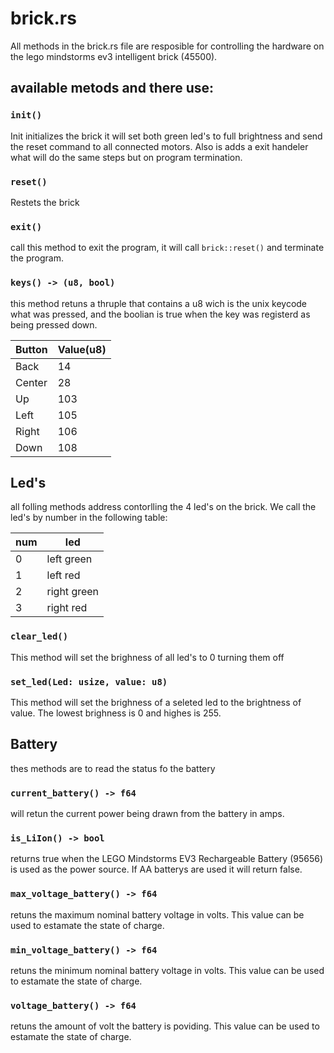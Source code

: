 # brick.rs
All methods in the brick.rs file are resposible for controlling the hardware on the lego mindstorms ev3 intelligent brick (45500).


## available metods and there use:
### ```init()```
Init initializes the brick it will set both green led's to full brightness and send the reset command to all connected motors. Also is adds a exit handeler what will do the same steps but on program termination.

### ```reset()```
Restets the brick

### ```exit()```
call this method to exit the program, it will call `brick::reset()` and terminate the program.

### ```keys() -> (u8, bool)```
this method retuns a thruple that contains a u8 wich is the unix keycode what was pressed, and the boolian is true when the key was registerd as being pressed down.

|Button|Value(u8)|
|---|---|
|Back|14|
|Center|28|
|Up|103|
|Left|105|
|Right|106|
|Down|108|

## Led's
all folling methods address contorlling the 4 led's on the brick. We call the led's by number in the following table:

|num|led|
|---|---|
|0|left green|
|1|left red|
|2|right green|
|3|right red|

### ```clear_led()```
This method will set the brighness of all led's to 0 turning them off

### ```set_led(Led: usize, value: u8)```
This method will set the brighness of a seleted led to the brightness of value. The lowest brighness is 0 and highes is 255.

## Battery
thes methods are to read the status fo the battery

### ```current_battery() -> f64```
will retun the current power being drawn from the battery in amps.

### ```is_LiIon() -> bool```
returns true when the LEGO Mindstorms EV3 Rechargeable Battery (95656) is used as the power source. If AA batterys are used it will return false.

### ```max_voltage_battery() -> f64```
retuns the maximum nominal battery voltage in volts. This value can be used to estamate the state of charge.

### ```min_voltage_battery() -> f64```
retuns the minimum nominal battery voltage in volts. This value can be used to estamate the state of charge.

### ```voltage_battery() -> f64```
retuns the amount of volt the battery is poviding. This value can be used to estamate the state of charge.